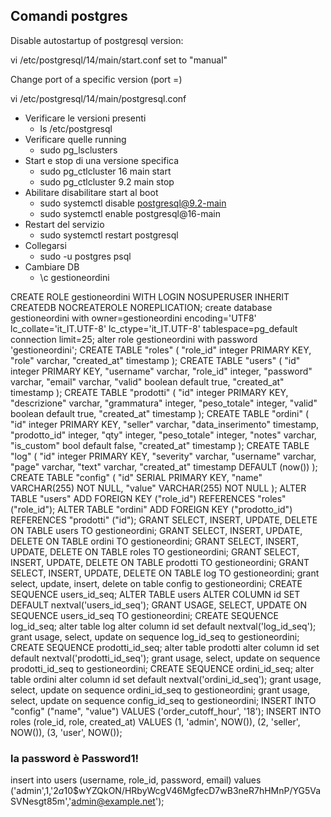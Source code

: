 ## Comandi postgres

Disable autostartup of postgresql version:

vi /etc/postgresql/14/main/start.conf
set to "manual"


Change port of a specific version (port =)

vi /etc/postgresql/14/main/postgresql.conf

- Verificare le versioni presenti
  - ls /etc/postgresql
- Verificare quelle running
  - sudo pg_lsclusters
- Start e stop di una versione specifica
  - sudo pg_ctlcluster 16 main start
  - sudo pg_ctlcluster 9.2 main stop
- Abilitare disabilitare start al boot
  - sudo systemctl disable postgresql@9.2-main
  - sudo systemctl enable postgresql@16-main
- Restart del servizio
  - sudo systemctl restart postgresql
- Collegarsi
  - sudo -u postgres psql
- Cambiare DB
  - \c gestioneordini

CREATE ROLE gestioneordini WITH LOGIN NOSUPERUSER INHERIT CREATEDB NOCREATEROLE NOREPLICATION;
create database gestioneordini with owner=gestioneordini encoding='UTF8' lc_collate='it_IT.UTF-8' lc_ctype='it_IT.UTF-8' tablespace=pg_default connection limit=25;
alter role gestioneordini with password 'gestioneordini';
  CREATE TABLE "roles" (
  "role_id" integer PRIMARY KEY,
  "role" varchar,
  "created_at" timestamp
  );
CREATE TABLE "users" (
"id" integer PRIMARY KEY,
"username" varchar,
"role_id" integer,
"password" varchar,
"email" varchar,
"valid" boolean default true,
"created_at" timestamp
);
CREATE TABLE "prodotti" (
"id" integer PRIMARY KEY,
"descrizione" varchar,
"grammatura" integer,
"peso_totale" integer,
"valid" boolean default true,
"created_at" timestamp
);
CREATE TABLE "ordini" (
"id" integer PRIMARY KEY,
"seller" varchar,
"data_inserimento" timestamp,
"prodotto_id" integer,
"qty" integer,
"peso_totale" integer,
"notes" varchar,
"is_custom" bool default false,
"created_at" timestamp
);
CREATE TABLE "log" (
"id" integer PRIMARY KEY,
"severity" varchar,
"username" varchar,
"page" varchar,
"text" varchar,
"created_at" timestamp DEFAULT (now())
);
CREATE TABLE "config" (
  "id" SERIAL PRIMARY KEY,
  "name" VARCHAR(255) NOT NULL,
  "value" VARCHAR(255) NOT NULL
);
ALTER TABLE "users" ADD FOREIGN KEY ("role_id") REFERENCES "roles" ("role_id");
ALTER TABLE "ordini" ADD FOREIGN KEY ("prodotto_id") REFERENCES "prodotti" ("id");
GRANT SELECT, INSERT, UPDATE, DELETE ON TABLE users TO gestioneordini;
GRANT SELECT, INSERT, UPDATE, DELETE ON TABLE ordini TO gestioneordini;
GRANT SELECT, INSERT, UPDATE, DELETE ON TABLE roles TO gestioneordini;
GRANT SELECT, INSERT, UPDATE, DELETE ON TABLE prodotti TO gestioneordini;
GRANT SELECT, INSERT, UPDATE, DELETE ON TABLE log TO gestioneordini;
grant select, update, insert, delete on table config to gestioneordini;
CREATE SEQUENCE users_id_seq;
ALTER TABLE users ALTER COLUMN id SET DEFAULT nextval('users_id_seq');
GRANT USAGE, SELECT, UPDATE ON SEQUENCE users_id_seq TO gestioneordini;
CREATE SEQUENCE log_id_seq;
alter table log alter column id set default nextval('log_id_seq');
grant usage, select, update on sequence log_id_seq to gestioneordini;
CREATE SEQUENCE prodotti_id_seq;
alter table prodotti alter column id set default nextval('prodotti_id_seq');
grant usage, select, update on sequence prodotti_id_seq to gestioneordini;
CREATE SEQUENCE ordini_id_seq;
alter table ordini alter column id set default nextval('ordini_id_seq');
grant usage, select, update on sequence ordini_id_seq to gestioneordini;
grant usage, select, update on sequence config_id_seq to gestioneordini;
INSERT INTO "config" ("name", "value") VALUES ('order_cutoff_hour', '18');
INSERT INTO roles (role_id, role, created_at) VALUES
(1, 'admin', NOW()),
(2, 'seller', NOW()),
(3, 'user', NOW());
### la password è Password1!
insert into users (username, role_id, password, email) values ('admin',1,'$2a$10$wYZQkON/HRbyWcgV46MgfecD7wB3neR7hHMnP/YG5VaSVNesgt85m','admin@example.net');
